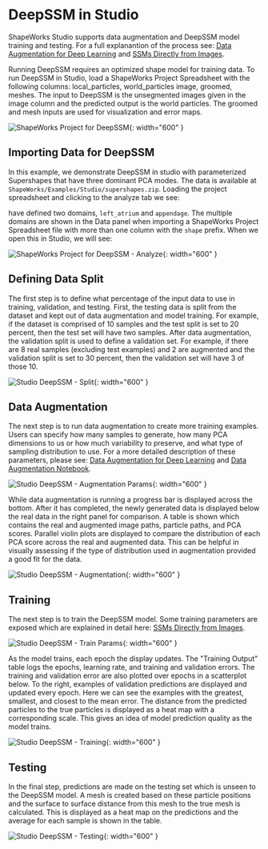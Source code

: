# DeepSSM in Studio

ShapeWorks Studio supports data augmentation and DeepSSM model training and testing. For a full explanantion of the process see: [Data Augmentation for Deep Learning](../deep-learning/data-augmentation.md) and [SSMs Directly from Images](../deep-learning/deep-ssm.md). 

Running DeepSSM requires an optimized shape model for training data. To run DeepSSM in Studio, load a ShapeWorks Project Spreadsheet with the following columns: local_particles, world_particles	image, groomed, meshes. The input to DeepSSM is the unsegmented images given in the image column and the predicted output is the world particles. The groomed and mesh inputs are used for visualization and error maps.


![ShapeWorks Project for DeepSSM](../img/studio/studio_project_deepssm.png){: width="600" }


## Importing Data for DeepSSM

In this example, we demonstrate DeepSSM in studio with parameterized Supershapes that have three dominant PCA modes. The data is available at `ShapeWorks/Examples/Studio/supershapes.zip`. Loading the project spreadsheet and clicking to the analyze tab we see:

have defined two domains, `left_atrium` and `appendage`.  The multiple domains are shown in the Data panel when importing a ShapeWorks Project Spreadsheet file with more than one column with the `shape` prefix. When we open this in Studio, we will see:

![ShapeWorks Project for DeepSSM - Analyze](../img/studio/studio_deepssm_load.png){: width="600" }

## Defining Data Split

The first step is to define what percentage of the input data to use in training, validation, and testing. First, the testing data is split from the dataset and kept out of data augmentation and model training. For example, if the dataset is comprised of 10 samples and the test split is set to 20 percent, then the test set will have two samples. After data augmentation, the validation split is used to define a validation set. For example, if there are 8 real samples (excluding test examples) and 2 are augmented and the validation split is set to 30 percent, then the validation set will have 3 of those 10. 

![Studio DeepSSM - Split](../img/studio/studio_deepssm_split.png){: width="600" }

## Data Augmentation

The next step is to run data augmentation to create more training examples. Users can specify how many samples to generate, how many PCA dimensions to us or how much variability to preserve, and what type of sampling distribution to use. For a more detailed description of these parameters, please see: [Data Augmentation for Deep Learning](../deep-learning/data-augmentation.md) and [Data Augmentation Notebook](../notebooks/getting-started-with-data-augmentation.ipynb).

![Studio DeepSSM - Augmentation Params](../img/studio/studio_deepssm_aug1.png){: width="600" }

While data augmentation is running a progress bar is displayed across the bottom. After it has completed, the newly generated data is displayed below the real data in the right panel for comparison. A table is shown which contains the real and augmented image paths, particle paths, and PCA scores. Parallel violin plots are displayed to compare the distribution of each PCA score across the real and augmented data. This can be helpful in visually assessing if the type of distribution used in augmentation provided a good fit for the data. 

![Studio DeepSSM - Augmentation](../img/studio/studio_deepssm_aug2.png){: width="600" }

## Training

The next step is to train the DeepSSM model. Some training parameters are exposed which are explained in detail here: [SSMs Directly from Images](../deep-learning/deep-ssm.md).

![Studio DeepSSM - Train Params](../img/studio/studio_deepssm_train1.png){: width="600" }

As the model trains, each epoch the display updates. The "Training Output" table logs the epochs, learning rate, and training and validation errors. The training and validation error are also plotted over epochs in a scatterplot below. To the right, examples of validation predictions are displayed and updated every epoch. Here we can see the examples with the greatest, smallest, and closest to the mean error. The distance from the predicted particles to the true particles is displayed as a heat map with a corresponding scale. This gives an idea of model prediction quality as the model trains. 

![Studio DeepSSM - Training](../img/studio/studio_deepssm_train2.png){: width="600" }

## Testing

In the final step, predictions are made on the testing set which is unseen to the DeepSSM model. A mesh is created based on these particle positions and the surface to surface distance from this mesh to the true mesh is calculated. This is displayed as a heat map on the predictions and the average for each sample is shown in the table. 

![Studio DeepSSM - Testing](../img/studio/studio_deepssm_test.png){: width="600" }

